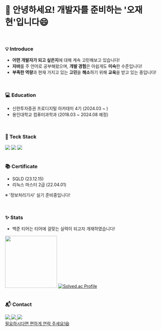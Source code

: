 # 👋 안녕하세요! 개발자를 준비하는 '오재현'입니다😄

<br />

### 💡 Introduce
- **어떤 개발자가 되고 싶은지**에 대해 계속 고민해보고 있습니다!
- **자바**를 주 언어로 공부해왔으며, **개발 경험**은 아쉽게도 **미숙**한 수준입니다!
- **부족한 역량**과 현재 가지고 있는 **고민**을 **해소**하기 위해 **교육**을 받고 있는 중입니다!

<br />

### 💻 Education
- 신한투자증권 프로디지털 아카데미 4기 (2024.03 ~ )
- 용인대학교 컴퓨터과학과 (2018.03 ~ 2024.08 예정)

<br />

### 🔨 Teck Stack
<div>
        <span>
                <img src="https://img.shields.io/badge/java-007396?style=flat&logo=OpenJDK&logoColor=white">
                <img src="https://img.shields.io/badge/Spring_Boot-6DB33F?style=flat&logo=springboot&logoColor=white">
                <img src="https://img.shields.io/badge/MySQL-4479A1?style=flat&logo=mysql&logoColor=white">
        </span>
</div>

<br />

### 📚 Certificate
- SQLD (23.12.15)  
- 리눅스 마스터 2급 (22.04.01)

※ '정보처리기사' 실기 준비중입니다!

<br />

### ✨ Stats
- 백준 티어는 티어에 걸맞는 실력이 되고자 개재하였습니다!
<div>
        <span>
                <img src="https://github-readme-stats.vercel.app/api/top-langs/?username=jody816&layout=compact" style="height: 170px"/>
                <a href="https://solved.ac/jody816/">
    <img src="http://mazassumnida.wtf/api/v2/generate_badge?boj=jody816" alt="Solved.ac Profile">
</a>
        </span>
</div>

<br />

### 📬 Contact
<div>
<span>
<a href="javascript:void(0);" onclick="window.location.href='https://velog.io/@jody816/posts';">
    <img src="https://img.shields.io/badge/Velog-20C997?style=plastic&logo=velog&logoColor=white"/>
</a>

<a href="javascript:void(0);" onclick="window.location.href='mailto:ojh9816@gmail.com';">
    <img src="https://img.shields.io/badge/Email-D14836?style=plastic&logo=gmail&logoColor=white"/>
</a>

<a href="javascript:void(0);" onclick="window.location.href='https://www.instagram.com/j.hyeo_0n/';">
    <img src="https://img.shields.io/badge/Instagram-E4405F?style=plastic&logo=Instagram&logoColor=white"/>

</span>
</div>
필요하시다면 편하게 연락 주세요!😆

